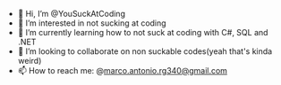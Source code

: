 - 👋 Hi, I’m @YouSuckAtCoding
- 👀 I’m interested in not sucking at coding
- 🌱 I’m currently learning how to not suck at coding with C#, SQL and .NET
- 💞️ I’m looking to collaborate on non suckable codes(yeah that's kinda weird)
- 📫 How to reach me: @marco.antonio.rg340@gmail.com

<!---
YouSuckAtCoding/YouSuckAtCoding is a ✨ special ✨ repository because its `README.md` (this file) appears on your GitHub profile.
You can click the Preview link to take a look at your changes.
--->
